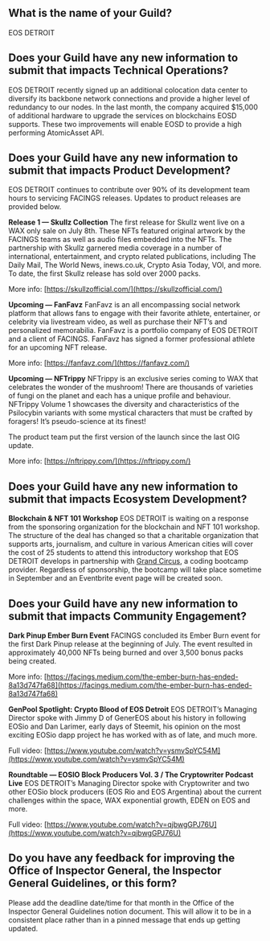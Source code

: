 ## What is the name of your Guild?

EOS DETROIT

## Does your Guild have any new information to submit that impacts Technical Operations?

EOS DETROIT recently signed up an additional colocation data center to diversify its backbone network connections and provide a higher level of redundancy to our nodes. In the last month, the company acquired $15,000 of additional hardware to upgrade the services on blockchains EOSD supports. These two improvements will enable EOSD to provide a high performing AtomicAsset API.

## Does your Guild have any new information to submit that impacts Product Development?

EOS DETROIT continues to contribute over 90% of its development team hours to servicing FACINGS releases. Updates to product releases are provided below.

**Release 1 — Skullz Collection**
The first release for Skullz went live on a WAX only sale on July 8th. These NFTs featured original artwork by the FACINGS teams as well as audio files embedded into the NFTs. The partnership with Skullz garnered media coverage in a number of international, entertainment, and crypto related publications, including The Daily Mail, The World News, inews.co.uk, Crypto Asia Today, VOI, and more. To date, the first Skullz release has sold over 2000 packs.

More info: [https://skullzofficial.com/](https://skullzofficial.com/)

**Upcoming — FanFavz**
FanFavz is an all encompassing social network platform that allows fans to engage with their favorite athlete, entertainer, or celebrity via livestream video, as well as purchase their NFT’s and personalized memorabilia. FanFavz is a portfolio company of EOS DETROIT and a client of FACINGS. FanFavz has signed a former professional athlete for an upcoming NFT release.

More info: [https://fanfavz.com/](https://fanfavz.com/)

**Upcoming — NFTrippy**
NFTrippy is an exclusive series coming to WAX that celebrates the wonder of the mushroom! There are thousands of varieties of fungi on the planet and each has a unique profile and behaviour. NFTrippy Volume 1 showcases the diversity and characteristics of the Psilocybin variants with some mystical characters that must be crafted by foragers! It’s pseudo-science at its finest!

The product team put the first version of the launch since the last OIG update.

More info: [https://nftrippy.com/](https://nftrippy.com/)


## Does your Guild have any new information to submit that impacts Ecosystem Development?

**Blockchain & NFT 101 Workshop**
EOS DETROIT is waiting on a response from the sponsoring organization for the blockchain and NFT 101 workshop. The structure of the deal has changed so that a charitable organization that supports arts, journalism, and culture in various American cities will cover the cost of 25 students to attend this introductory workshop that EOS DETROIT develops in partnership with [Grand Circus](https://grandcircus.co), a coding bootcamp provider. Regardless of sponsorship, the bootcamp will take place sometime in September and an Eventbrite event page will be created soon.

## Does your Guild have any new information to submit that impacts Community Engagement?

**Dark Pinup Ember Burn Event**
FACINGS concluded its Ember Burn event for the first Dark Pinup release at the beginning of July. The event resulted in approximately 40,000 NFTs being burned and over 3,500 bonus packs being created.

More info: [https://facings.medium.com/the-ember-burn-has-ended-8a13d747fa68](https://facings.medium.com/the-ember-burn-has-ended-8a13d747fa68)

**GenPool Spotlight: Crypto Blood of EOS Detroit**
EOS DETROIT’s Managing Director spoke with Jimmy D of GenerEOS about his history in following EOSio and Dan Larimer, early days of Steemit, his opinion on the most exciting EOSio dapp project he has worked with as of late, and much more.

Full video: [https://www.youtube.com/watch?v=ysmvSpYC54M](https://www.youtube.com/watch?v=ysmvSpYC54M)

**Roundtable — EOSIO Block Producers Vol. 3 / The Cryptowriter Podcast Live**
EOS DETROIT’s Managing Director spoke with Cryptowriter and two other EOSio block producers (EOS Rio and EOS Argentina) about the current challenges within the space, WAX exponential growth, EDEN on EOS and more.

Full video: [https://www.youtube.com/watch?v=qjbwgGPJ76U](https://www.youtube.com/watch?v=qjbwgGPJ76U)

## Do you have any feedback for improving the Office of Inspector General, the Inspector General Guidelines, or this form?

Please add the deadline date/time for that month in the Office of the Inspector General Guidelines notion document. This will allow it to be in a consistent place rather than in a pinned message that ends up getting updated.

